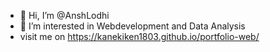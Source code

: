 - 👋 Hi, I’m @AnshLodhi
- 👀 I’m interested in Webdevelopment and Data Analysis
- visit me on https://kanekiken1803.github.io/portfolio-web/


<!---
KanekiKen1803/KanekiKen1803 is a ✨ special ✨ repository because its `README.md` (this file) appears on your GitHub profile.
You can click the Preview link to take a look at your changes.
--->

